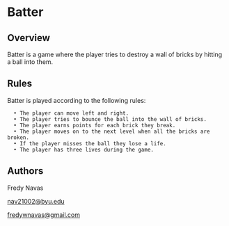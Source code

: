 # Batter

## Overview
  
  Batter is a game where the player tries to destroy a wall of bricks by hitting a ball into them.
  
  
## Rules
  
  Batter is played according to the following rules:
      
      • The player can move left and right.
      • The player tries to bounce the ball into the wall of bricks.
      • The player earns points for each brick they break.
      • The player moves on to the next level when all the bricks are broken.
      • If the player misses the ball they lose a life.
      • The player has three lives during the game.
      
 
## Authors

Fredy Navas

nav21002@byu.edu

fredywnavas@gmail.com
